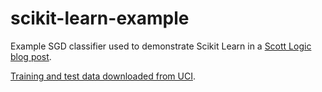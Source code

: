 # scikit-learn-example
Example SGD classifier used to demonstrate Scikit Learn in a <a href="http://blog.scottlogic.com/2018/02/15/scikit-machine-learning.html">Scott Logic blog post</a>.

<a href="https://archive.ics.uci.edu/ml/datasets/semeion+handwritten+digit">Training and test data downloaded from UCI</a>.
